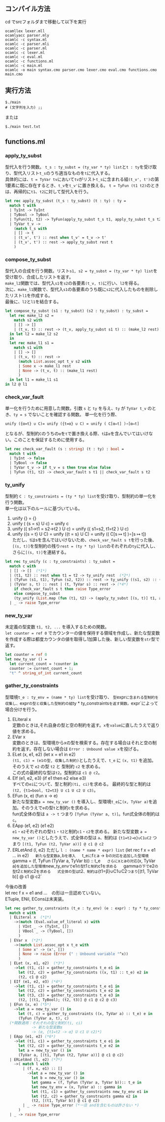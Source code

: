 ## コンパイル方法
cd でsrcフォルダまで移動して以下を実行

```
ocamllex lexer.mll  
ocamlyacc parser.mly  
ocamlc -c syntax.ml  
ocamlc -c parser.mli  
ocamlc -c parser.ml  
ocamlc -c lexer.ml  
ocamlc -c eval.ml  
ocamlc -c functions.ml  
ocamlc -c main.ml  
ocamlc -o main syntax.cmo parser.cmo lexer.cmo eval.cmo functions.cmo main.cmo
```

## 実行方法
```
$./main
# (文字列を入力) ;;
```

または
```
$./main test.txt
```  


## functions.ml
### apply_ty_subst
型代入を行う関数。
`t_s : ty_subst = (ty_var * ty) list`と`t : ty`を受け取り、型代入リスト`t_s`のうち適当なものを`t`に代入する。  
具体的には、`t = TyVar tv`において`tv`がリスト`t_s`に含まれる組`(t_v', t')`の第1要素に既に存在するとき、`t_v`を`t_v'`に置き換える。  `t = TyFun (t1 t2)`のときは、再帰的に`t1`、`t2`に対して型代入を行う。
```OCaml
let rec apply_ty_subst (t_s : ty_subst) (t : ty) : ty =
  match t with
  | TyInt -> TyInt
  | TyBool -> TyBool
  | TyFun(t1, t2) -> TyFun(apply_ty_subst t_s t1, apply_ty_subst t_s t2)
  | TyVar t_v -> 
    (match t_s with
    | [] -> t
    | (t_v', t') :: rest when t_v' = t_v -> t'
    | (t_v', t') :: rest -> apply_ty_subst rest t
    )
```

### compose_ty_subst
型代入の合成を行う関数。リスト`s1, s2 = ty_subst = (ty_var * ty) list`を受け取り、合成したリストを返す。  
`make_l2`関数では、型代入`s1`を`s2`の各要素`(t_v, t)`に行い、`l2`を得る。  
次に、`make_l1`関数で、型代入`s1`の各要素のうち既に`s2`に代入したものを削除したリスト`l1`を作成する。  
最後に、`l2`と`l1`を結合する。
```OCaml
let compose_ty_subst (s1 : ty_subst) (s2 : ty_subst) : ty_subst =
  let rec make_l2 s2 =
    match s2 with
    | [] -> []
    | (t_v, t) :: rest -> (t_v, apply_ty_subst s1 t) :: (make_l2 rest)
  in let l2 = make_l2 s2
  in
  let rec make_l1 s1 = 
    match s1 with
    | [] -> []
    | (t_v, t) :: rest ->
      (match List.assoc_opt t_v s2 with
      | Some x -> make_l1 rest
      | None -> (t_v, t) :: (make_l1 rest)
      )
  in let l1 = make_l1 s1
in l2 @ l1
```

### check_var_fault
単一化を行うために用意した関数。引数 `s` と `ty` を与え、`ty` が `TyVar t_v` のとき、`ty = s` でないことを確認する関数。
単一化を行う際、
```
unify ({α=t} ∪ C)= unify ({t=α} ∪ C) = unify ( C[α↦t] )∘[α↦t]
```
となるが、型制約`C`のうちの`α`を`t`で置き換える際、`t`は`α`を含んでいてはいけない。このことを保証するために使用する。
```OCaml
let rec check_var_fault (s : string) (t : ty) : bool =
  match t with
  | TyInt -> false
  | TyBool -> false
  | TyVar t_v -> if t_v = s then true else false
  | TyFun (t1, t2) -> check_var_fault s t1 || check_var_fault s t2
```

### ty_unify
型制約 `C : ty_constraints = (ty * ty) list`を受け取り、型制約の単一化を行う関数。  
単一化は以下のルールに基づいている。  
1. unify {} = {}
2. unify ( {s = s} U c) = unify c
3. unify ({ s1->t1 = s2->t2 } U c) = unify ({ s1=s2, t1=t2 } U c)
4. unify ({s = t} U C) = unify ({t = s} U C) = unify (( C[s ↦ t] )∘[s ↦ t])  
ただし、tはsを含んではいけないため、`check_var_fault s t`を行った後、`[(s, t)]`を型制約の残り`rest = (ty * ty) list`のそれぞれの`ty`に代入し、さらに`[(s, t)]`を連結する。
```OCaml
let rec ty_unify (c : ty_constraints) : ty_subst =
  match c with
  | [] -> []  (*1*)
  | (t1, t2) :: rest when t1 = t2 -> ty_unify rest  (*2*)
  | (TyFun (s1, t1), TyFun (s2, t2)) :: rest -> ty_unify ((s1, s2) :: (t1, t2) :: rest)  (*3*)
  | (TyVar s, t) :: rest | (t, TyVar s) :: rest -> (*4*)
    if check_var_fault s t then raise Type_error
    else compose_ty_subst
    (ty_unify (List.map (fun (t1, t2) -> (apply_ty_subst [(s, t)] t1, apply_ty_subst [(s, t)] t2)) rest)) [(s, t)]
  | _ -> raise Type_error
```

### new_ty_var
未定義の型変数 `t1, t2, ...` を導入するための関数。  
`let counter = ref 0` でカウンターの値を保持する領域を作成し、新たな型変数を作成する際は都度カウンタの値を取得し1加算した後、新しい型変数を`str`型で返す。
```OCaml
let counter = ref 0
let new_ty_var () =
  let current_count = !counter in
  counter := current_count + 1;
  "t" ^ string_of_int current_count
```

### gather_ty_constraints
型環境`t_e : ty_env = (name * ty) list`を受け取り、 `型`expr`に含まれる型制約を収集し、`expr`の型と収集した型制約の組`ty * ty_constraints` を返す関数。
`expr`によって場合分けを行う。
1. ELiteral x  
   定数のときは,それ自身の型と空の制約を返す。`x`を`value`に直したうえで返り値を求める。
2. EVar x  
   変数のときは、型環境からxの型を検索する。存在する場合はそれと空の制約を返す。存在しない場合は `Error : Unbound value x`を投げる。
3. ELet (x, e1, e2) (let x = e1 in e2)  
   `(t1, c1) = (e1の型, 収集した制約)`としたうえで、`t_e` に `(x, t1)` を追加。そのうえで `e2` の型 `t2` と 型制約 `c2` を求める。  
   この式の最終的な型は`t2`。型制約は `c1 @ c2`。
4. EIf (e1, e2, e3) (if e1 then e2 else e3)  
   すべての`ei`について、型と制約`(ti, ci)`を求める。
   最終的な型と制約は `(t2, {t1=bool, t2=t3} U c1 U c2 U c3)`。
5. EFun (x, e) (fun x -> e)  
   新たな型変数`a = new_ty_var ()` を導入し、型環境`t_e`に`(x, TyVar a)`を追加。そのうえで`e`の型`t`と制約`c`を求める。  
   fun式全体の型は `a -> t` つまり `[TyFun (TyVar a, t)]`。fun式全体の制約は`c`。
6. EApp (e1, e2) (e1 e2)  
   `e1`・`e2`それぞれの型`t1`・`t2`と制約`c1`・`c2`を求める。
   新たな型変数 `a = new_ty_var ()`としたうえで、式全体の型は `a`、制約は `{t1=t2→α}∪C1∪C2` つまり `[(t1, TyFun (t2, TyVar a))] @ c1 @ c2`
7. ERLetAnd (l, e2) ただし `l : (name * name * expr) list` (let rec f x = e1 ... in e2)`  
   新たな型変数`a`,`b`を導入  
   `t_e`に`f`と`a → b`の対応を追加した型環境`gamma = (f, TyFun (TyVar a, TyVar b)) :: t_e`  
   さらに`x`と`a`の対応`(x, TyVar a)`を追加した型環境`new_ty_env`で`e1`の型`t1`と制約`c1`を求める  
   `gamma`の下で`e2`の型`t2`と制約`c2`を求める  
   式全体の型は`t2`、制約は`{t1=β}∪C1∪C2`つまり`[(t1, TyVar b)] @ c1 @ c2`  

今後の改善  
let rec f x = e1 and ...　の形は一旦認めていない。  
ETuple, ENil, EConsは未実装。
   
```OCaml
let rec gather_ty_constraints (t_e : ty_env) (e : expr) : ty * ty_constraints =
  match e with
  | ELiteral x  (*1*) 
    ->(match (Eval.value_of_literal x) with
      | VInt _ -> (TyInt, [])
      | VBool _ -> (TyBool, [])
      )
  | EVar x  (*2*)
    ->(match List.assoc_opt x t_e with
      | Some x' -> (x', [])
      | None -> raise (Error (" : Unbound variable "^x))
      )
  | ELet (x, e1, e2)  (*3*)
    ->let (t1, c1) = gather_ty_constraints t_e e1 in
      let (t2, c2) = gather_ty_constraints ((x, t1) :: t_e) e2 in
      (t2, c1 @ c2)
  | EIf (e1, e2, e3) (*4*)
    ->let (t1, c1) = gather_ty_constraints t_e e1 in
      let (t2, c2) = gather_ty_constraints t_e e2 in
      let (t3, c3) = gather_ty_constraints t_e e3 in
      (t2, [(t1, TyBool); (t2, t3)] @ c1 @ c2 @ c3)
  | EFun (x, e) (*5*)
    ->let a = new_ty_var () in
      let (t, c) = gather_ty_constraints ((x, TyVar a) :: t_e) e in
      (TyFun (TyVar a, t), c)
  (*関数適用：それぞれの型と制約(ti, ci)
            -> 新たな型変数α
            -> (α, {t1=t2 -> α} U c1 U c2)*)
  | EApp (e1, e2) (*6*)
    ->let (t1, c1) = gather_ty_constraints t_e e1 in
      let (t2, c2) = gather_ty_constraints t_e e2 in 
      let a = new_ty_var () in
      (TyVar a, [(t1, TyFun (t2, TyVar a))] @ c1 @ c2)
  | ERLetAnd (l, e2) (*7*)
    ->( match l with
        | (f, x, e1) :: []
          ->let a = new_ty_var () in
            let b = new_ty_var () in
            let gamma = (f, TyFun (TyVar a, TyVar b)):: t_e in
            let new_ty_env = (x, TyVar a) :: gamma in
            let (t1, c1) = gather_ty_constraints new_ty_env e1 in
            let (t2, c2) = gather_ty_constraints gamma e2 in
            (t2, [(t1, TyVar b)] @ c1 @ c2)
        | _ -> raise Type_error (*一旦 andを含むものは許さない *)
      )
  | _ -> raise Type_error
```
